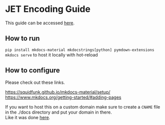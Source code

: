 # JET Encoding Guide

This guide can be accessed [here](https://jaded-encoding-thaumaturgy.github.io/JET-guide/).

## How to run

`pip install mkdocs-material mkdocstrings[python] pymdown-extensions`<br>
`mkdocs serve` to host it locally with hot-reload

## How to configure

Please check out these links.<br>

https://squidfunk.github.io/mkdocs-material/setup/ <br>
https://www.mkdocs.org/getting-started/#adding-pages

If you want to host this on a custom domain make sure to create a `CNAME` file in the ./docs directory and put your domain in there.<br>
Like it was done [here](https://github.com/Vodes/muxtools-doc/blob/master/docs/CNAME).
